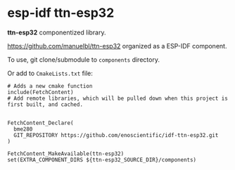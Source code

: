# esp-idf ttn-esp32

**ttn-esp32** componentized library.

https://github.com/manuelbl/ttn-esp32 organized as a ESP-IDF component.

To use, git clone/submodule to `components` directory.

Or add to `CmakeLists.txt` file:

```
# Adds a new cmake function
include(FetchContent)
# Add remote libraries, which will be pulled down when this project is first built, and cached.


FetchContent_Declare(
  bme280
  GIT_REPOSITORY https://github.com/enoscientific/idf-ttn-esp32.git
)

FetchContent_MakeAvailable(ttn-esp32)
set(EXTRA_COMPONENT_DIRS ${ttn-esp32_SOURCE_DIR}/components)

```

